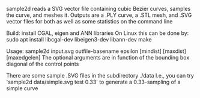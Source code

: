 sample2d reads a SVG vector file containing cubic Bezier curves, samples the curve, and meshes it.
Outputs are a .PLY curve, a .STL mesh, and .SVG vector files for both as well as some statistics on the command line

Build:
install CGAL, eigen and ANN libraries
On Linux this can be done by:
sudo apt install libcgal-dev libeigen3-dev libann-dev
make

Usage:
sample2d input.svg outfile-basename epsilon [mindist] [maxdist] [maxedgelen]
The optional arguments are in function of the bounding box diagonal of the control points

There are some sample .SVG files in the subdirectory ./data
I.e., you can try 'sample2d data/simple.svg test 0.33' to generate a 0.33-sampling of a simple curve
